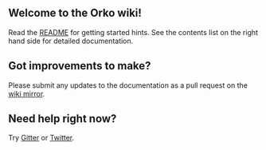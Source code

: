 ## Welcome to the Orko wiki!

Read the [README](../blob/master/README.md) for getting started hints. See the contents list on the right hand side for detailed documentation.

## Got improvements to make?

Please submit any updates to the documentation as a pull request on the [wiki mirror](../../orko-wiki).

## Need help right now?

Try [Gitter](https://gitter.im/gruelbox/community) or [Twitter](https://twitter.com/gruelbox).